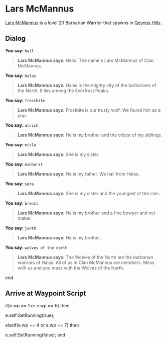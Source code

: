 # Lars McMannus



[Lars McMannus](/npc/4000) is a level 20 Barbarian Warrior that spawns in [Qeynos Hills](/zone/4).



## Dialog

**You say:** `hail`



>**Lars McMannus says:** Hello. The name's Lars McMannus of Clan McMannus.

**You say:** `halas`





>**Lars McMannus says:** Halas is the mighty city of the barbarians of the North. It lies among the Everfrost Peaks.

**You say:** `frostbite`




>**Lars McMannus says:** Frostbite is our trusty wolf. We found him as a pup.



**You say:** `ulrich`




>**Lars McMannus says:** He is my brother and the oldest of my siblings.

**You say:** `misla`




>**Lars McMannus says:** She is my sister.

**You say:** `einhorst`




>**Lars McMannus says:** He is my father. We hail from Halas.

**You say:** `sera`




>**Lars McMannus says:** She is my sister and the youngest of the clan.

**You say:** `brenzl`




>**Lars McMannus says:** He is my brother and a fine bowyer and net maker.

**You say:** `junth`




>**Lars McMannus says:** He is my brother.

**You say:** `wolves of the north`




>**Lars McMannus says:** The Wolves of the North are the barbarian warriors of Halas. All of us in Clan McMannus are members. Mess with us and you mess with the Wolves of the North.



end



## Arrive at Waypoint Script

if(e.wp == 1 or e.wp == 6) then


e.self:SetRunning(true);

elseif(e.wp == 4 or e.wp == 7) then


e.self:SetRunning(false);
end
